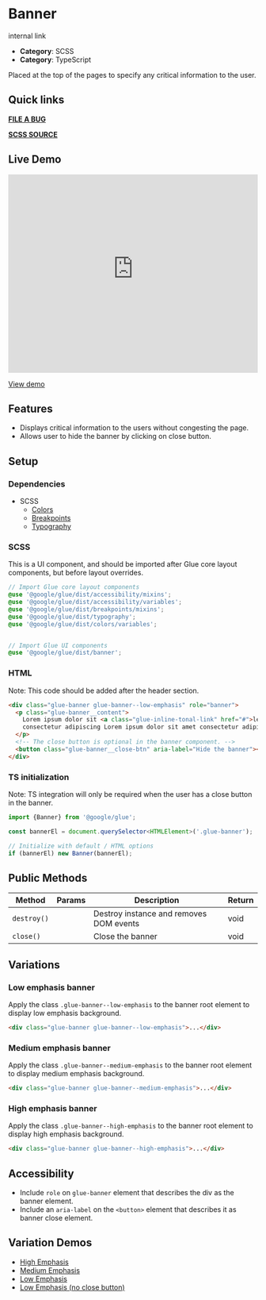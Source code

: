 # Banner

internal link

<!--*
# Document freshness: For more information, see internal link
freshness: { owner: 'glue-eng-core' reviewed: '2023-07-05' }
*-->



-   **Category**: SCSS
-   **Category**: TypeScript

Placed at the top of the pages to specify any critical information to the user.

## Quick links

<section class="multicol">

**[FILE A BUG](https://b.corp.google.com/issues/new?component=86195&template=326202&title=%5BBanner%5D)**

**[SCSS SOURCE](/src/banner/_index.scss)**

</section>

## Live Demo

<iframe src="https://28-0-dot-glue-demo.appspot.com/standards-demos/components/banner/banner-high-emphasis"
        width="100%" height="400" style="border:0;max-width:760px;"></iframe>

[View demo](https://28-0-dot-glue-demo.appspot.com/standards-demos/components/banner/banner-high-emphasis)

## Features

-   Displays critical information to the users without congesting the page.
-   Allows user to hide the banner by clicking on close button.

## Setup

### Dependencies

-   SCSS
    -   [Colors](/docs/components/colors.md)
    -   [Breakpoints](/docs/components/breakpoints.md)
    -   [Typography](/docs/components/typography.md)

### SCSS

This is a UI component, and should be imported after Glue core layout
components, but before layout overrides.

```scss
// Import Glue core layout components
@use '@google/glue/dist/accessibility/mixins';
@use '@google/glue/dist/accessibility/variables';
@use '@google/glue/dist/breakpoints/mixins';
@use '@google/glue/dist/typography';
@use '@google/glue/dist/colors/variables';


// Import Glue UI components
@use '@google/glue/dist/banner';
```


### HTML

Note: This code should be added after the header section.

```html
<div class="glue-banner glue-banner--low-emphasis" role="banner">
  <p class="glue-banner__content">
    Lorem ipsum dolor sit <a class="glue-inline-tonal-link" href="#">learn more</a> amet
    consectetur adipiscing Lorem ipsum dolor sit amet consectetur adipisicing elit.
  </p>
  <!-- The close button is optional in the banner component. -->
  <button class="glue-banner__close-btn" aria-label="Hide the banner"></button>
</div>
```

### TS initialization

Note: TS integration will only be required when the user has a close button in
the banner.

```ts
import {Banner} from '@google/glue';

const bannerEl = document.querySelector<HTMLElement>('.glue-banner');

// Initialize with default / HTML options
if (bannerEl) new Banner(bannerEl);
```


## Public Methods

Method      | Params | Description                             | Return
----------- | ------ | --------------------------------------- | ------
`destroy()` |        | Destroy instance and removes DOM events | void
`close()`   |        | Close the banner                        | void

## Variations

### Low emphasis banner

Apply the class `.glue-banner--low-emphasis` to the banner root element to
display low emphasis background.

```html
<div class="glue-banner glue-banner--low-emphasis">...</div>

```

### Medium emphasis banner

Apply the class `.glue-banner--medium-emphasis` to the banner root element to
display medium emphasis background.

```html
<div class="glue-banner glue-banner--medium-emphasis">...</div>

```

### High emphasis banner

Apply the class `.glue-banner--high-emphasis` to the banner root element to
display high emphasis background.

```html
<div class="glue-banner glue-banner--high-emphasis">...</div>

```

## Accessibility

-   Include `role` on `glue-banner` element that describes the div as the banner
    element.
-   Include an `aria-label` on the `<button>` element that describes it as
    banner close element.

## Variation Demos

-   [High Emphasis](https://28-0-dot-glue-demo.appspot.com/components/banner/banner-high-emphasis)
-   [Medium Emphasis](https://28-0-dot-glue-demo.appspot.com/components/banner/banner-medium-emphasis)
-   [Low Emphasis](https://28-0-dot-glue-demo.appspot.com/components/banner/banner-low-emphasis)
-   [Low Emphasis (no close button)](https://28-0-dot-glue-demo.appspot.com/components/banner/banner-default)
